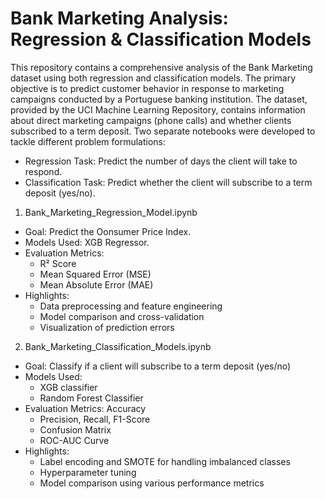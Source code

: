 # Bank Marketing Analysis: Regression & Classification Models
This repository contains a comprehensive analysis of the Bank Marketing dataset using both regression and classification models. The primary objective is to predict customer behavior in response to marketing campaigns conducted by a Portuguese banking institution.
The dataset, provided by the UCI Machine Learning Repository, contains information about direct marketing campaigns (phone calls) and whether clients subscribed to a term deposit. Two separate notebooks were developed to tackle different problem formulations:
- Regression Task: Predict the number of days the client will take to respond.
- Classification Task: Predict whether the client will subscribe to a term deposit (yes/no).
1. Bank_Marketing_Regression_Model.ipynb
   
- Goal: Predict the Oonsumer Price Index.
- Models Used: XGB Regressor.
- Evaluation Metrics:
  - R² Score
  - Mean Squared Error (MSE)
  - Mean Absolute Error (MAE)
- Highlights:
  - Data preprocessing and feature engineering
  - Model comparison and cross-validation
  - Visualization of prediction errors

2. Bank_Marketing_Classification_Models.ipynb

- Goal: Classify if a client will subscribe to a term deposit (yes/no)
- Models Used:
  - XGB classifier
  - Random Forest Classifier
- Evaluation Metrics:
Accuracy
  - Precision, Recall, F1-Score
  - Confusion Matrix
  - ROC-AUC Curve
- Highlights:
  - Label encoding and SMOTE for handling imbalanced classes
  - Hyperparameter tuning
  - Model comparison using various performance metrics


